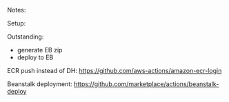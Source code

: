 Notes:

Setup:

Outstanding:

- generate EB zip
- deploy to EB

ECR push instead of DH: https://github.com/aws-actions/amazon-ecr-login

Beanstalk deployment: https://github.com/marketplace/actions/beanstalk-deploy